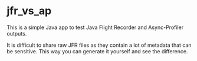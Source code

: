 # jfr_vs_ap
This is a simple Java app to test Java Flight Recorder and Async-Profiler outputs.

It is difficult to share raw JFR files as they contain a lot of metadata that can be sensitive. This way you can generate it yourself and see the difference.
